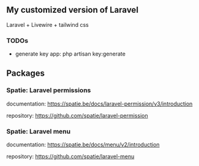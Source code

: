 ## My customized version of Laravel

Laravel + Livewire + tailwind css

### TODOs

-   generate key app: php artisan key:generate

## Packages

### Spatie: Laravel permissions

documentation: https://spatie.be/docs/laravel-permission/v3/introduction

repository: https://github.com/spatie/laravel-permission

### Spatie: Laravel menu

documentation: https://spatie.be/docs/menu/v2/introduction

repository: https://github.com/spatie/laravel-menu
